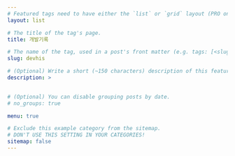 ```yaml
---
# Featured tags need to have either the `list` or `grid` layout (PRO only).
layout: list

# The title of the tag's page.
title: 개발기록

# The name of the tag, used in a post's front matter (e.g. tags: [<slug>]).
slug: devhis

# (Optional) Write a short (~150 characters) description of this featured tag.
description: >
 

# (Optional) You can disable grouping posts by date.
# no_groups: true

menu: true

# Exclude this example category from the sitemap.
# DON'T USE THIS SETTING IN YOUR CATEGORIES!
sitemap: false
---
```

